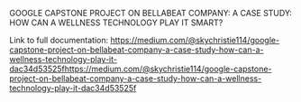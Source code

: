 GOOGLE CAPSTONE PROJECT ON BELLABEAT COMPANY: A CASE STUDY: HOW CAN A WELLNESS TECHNOLOGY PLAY IT SMART?

Link to full documentation: https://medium.com/@skychristie114/google-capstone-project-on-bellabeat-company-a-case-study-how-can-a-wellness-technology-play-it-dac34d53525fhttps://medium.com/@skychristie114/google-capstone-project-on-bellabeat-company-a-case-study-how-can-a-wellness-technology-play-it-dac34d53525f
